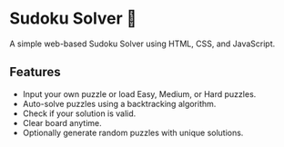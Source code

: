 # Sudoku Solver 🧩

A simple web-based Sudoku Solver using HTML, CSS, and JavaScript.

## Features
- Input your own puzzle or load Easy, Medium, or Hard puzzles.
- Auto-solve puzzles using a backtracking algorithm.
- Check if your solution is valid.
- Clear board anytime.
- Optionally generate random puzzles with unique solutions.
